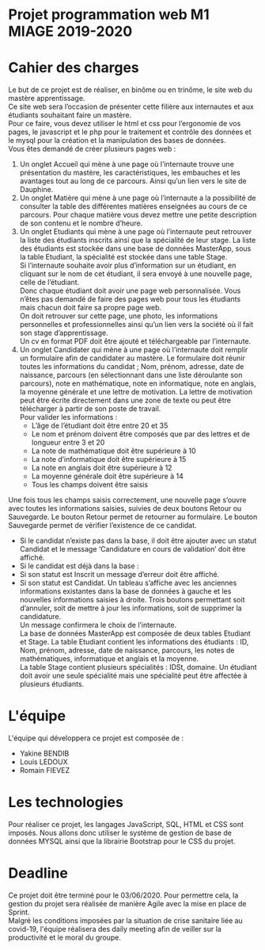 # Projet programmation web M1 MIAGE 2019-2020

# Cahier des charges

Le but de ce projet est de réaliser, en binôme ou en trinôme, le site web du mastère apprentissage.   
Ce site web sera l’occasion de présenter cette filière aux internautes et aux étudiants souhaitant faire un mastère.  
Pour ce faire, vous devez utiliser le html et css pour l’ergonomie de vos pages, le javascript et le php pour le traitement et contrôle des données et le mysql pour la création et la manipulation des bases de données.   
Vous êtes demandé de créer plusieurs pages web : 
1. Un onglet Accueil qui mène à une page où l’internaute trouve une présentation du mastère, les caractéristiques, les embauches et les avantages tout au long de ce parcours. Ainsi qu’un lien vers le site de Dauphine. 
2. Un onglet Matière qui mène à une page où l’internaute a la possibilité de consulter la table des différentes matières enseignées au cours de ce parcours. Pour chaque matière vous devez mettre une petite description de son contenu et le nombre d’heure. 
3. Un onglet Etudiants qui mène à une page où l’internaute peut retrouver la liste des étudiants inscrits ainsi que la spécialité de leur stage. La liste des étudiants est stockée dans une base de données MasterApp, sous la table Etudiant, la spécialité est stockée dans une table Stage.   
Si l’internaute souhaite avoir plus d’information sur un étudiant, en cliquant sur le nom de cet étudiant, il sera envoyé à une nouvelle page, celle de l’étudiant.   
Donc chaque étudiant doit avoir une page web personnalisée. Vous n’êtes pas demandé de faire des pages web pour tous les étudiants mais chacun doit faire sa propre page web.   
On doit retrouver sur cette page, une photo, les informations personnelles et professionnelles ainsi qu’un lien vers la société où il fait son stage d’apprentissage.   
Un cv en format PDF doit être ajouté et téléchargeable par l’internaute. 
4. Un onglet Candidater qui mène à une page où l’internaute doit remplir un formulaire 
afin de candidater au mastère. Le formulaire doit réunir toutes les informations du candidat ; Nom, prénom, adresse, date de naissance, parcours (en sélectionnant dans une liste déroulante son parcours), 
note en mathématique, note en informatique, note en anglais, la moyenne générale et une lettre de motivation. La lettre de motivation peut être écrite directement dans une zone de texte ou peut être télécharger à partir de son poste de travail.   
Pour valider les informations : 
    - L’âge de l’étudiant doit être entre 20 et 35
    - Le nom et prénom doivent être composés que par des lettres et de longueur entre 3 et 20
    - La note de mathématique doit être supérieure à 10 
    - La note d’informatique doit être supérieure à 15
    - La note en anglais doit être supérieure à 12
    - La moyenne générale doit être supérieure à 14
    - Tous les champs doivent être saisis  

Une fois tous les champs saisis correctement, une nouvelle page s’ouvre avec toutes les informations saisies, suivies de deux boutons Retour ou Sauvegarde.  Le bouton Retour permet de retourner au formulaire. Le bouton Sauvegarde permet de vérifier l’existence de ce candidat. 
- Si le candidat n’existe pas dans la base, il doit être ajouter avec un statut Candidat et le message ‘Candidature en cours de validation’ doit être affiché. 
- Si le candidat est déjà dans la base : 
- Si son statut est Inscrit un message d’erreur doit être affiché. 
- Si son statut est Candidat. 
    Un tableau s’affiche avec les anciennes informations existantes dans la base de données à gauche et les nouvelles informations saisies à droite. Trois boutons permettant soit d’annuler, soit de mettre à jour les informations, soit de supprimer la candidature.   
    Un message confirmera le choix de l’internaute.   
    La base de données MasterApp est composée de deux tables Etudiant et Stage. La table Etudiant contient les informations des étudiants : ID, Nom, prénom, adresse, date de naissance, parcours, les notes de mathématiques, informatique et anglais et la moyenne.   
    La table Stage contient plusieurs spécialités : IDSt, domaine. Un étudiant doit avoir une seule spécialité mais une spécialité peut être affectée à plusieurs étudiants.   

# L'équipe
L'équipe qui développera ce projet est composée de :  
- Yakine BENDIB
- Louis LEDOUX
- Romain FIEVEZ

# Les technologies

Pour réaliser ce projet, les langages JavaScript, SQL, HTML et CSS sont imposés. Nous allons donc utiliser le système de gestion de base de données MYSQL ainsi que la librairie Bootstrap pour le CSS du projet.  

# Deadline

Ce projet doit être terminé pour le 03/06/2020. Pour permettre cela, la gestion du projet sera réalisée de manière Agile avec la mise en place de Sprint.  
Malgré les conditions imposées par la situation de crise sanitaire liée au covid-19, l'équipe réalisera des daily meeting afin de veiller sur la productivité et le moral du groupe.
